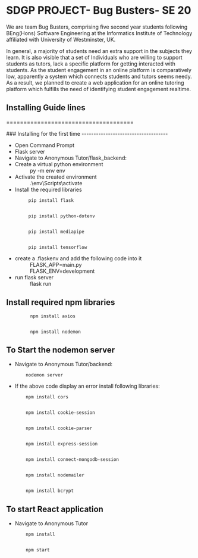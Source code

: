 # SDGP PROJECT- Bug Busters- SE 20

We are team Bug Busters, comprising five second year students following BEng(Hons) Software Engineering at the Informatics Institute of Technology affiliated with University of Westminster, UK. 

In general, a majority of students need an extra support in the subjects they learn. It is also visible that a set of Individuals who are willing to support students as tutors, lack a specific platform for getting interacted with students. As the student engagement in an online platform is comparatively low, apparently a system which connects students and tutors seems needy. As a result, we planned to create a web application for an online tutoring platform which fulfills the need of identifying student engagement realtime.



## Installing Guide lines
=====================================

<dl> ### Installing for the first time
------------------------------------

  * <dt>Open Command Prompt

  * <dt>Flask server
 
  * <dt>Navigate to Anonymous Tutor/flask_backend:</dt>

  * <dt>Create a virtual python environment</dt>
 
 
    <dd>py -m env env</dd>

  * <dt>Activate the created environment</dt>
 
 
    <dd>.\env\Scripts\activate</dd>

  * <dt>Install the required libraries</dt>
 
 
             pip install flask
 
 
             pip install python-dotenv
 
 
             pip install mediapipe
 
 
             pip install tensorflow
 
 

  * <dt>create a .flaskenv and add the following code into it</dt>
    <dd>FLASK_APP=main.py</dd>
    <dd>FLASK_ENV=development</dd>

  * <dt>run flask server</dt>
    <dd>flask run</dd>
  </dl>

 Install required npm libraries
------------------------------------


             npm install axios
             
             
             npm install nodemon
 
To Start the nodemon server
------------------------------------

  * Navigate to Anonymous Tutor/backend:


            nodemon server
  
  * If the above code display an error install following libraries:


            npm install cors


            npm install cookie-session


            npm install cookie-parser


            npm install express-session


            npm install connect-mongodb-session


            npm install nodemailer


            npm install bcrypt
  
To start React application  
------------------------------------
  * Navigate to Anonymous Tutor  


            npm install


            npm start



